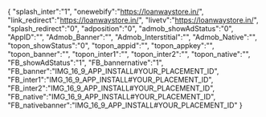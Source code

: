 {
   "splash_inter":"1",
   "onewebify":"https://loanwaystore.in/",
   "link_redirect":"https://loanwaystore.in/",
   "livetv":"https://loanwaystore.in/",
   "splash_redirect":"0",
   "adposition":"0",
   "admob_showAdStatus":"0",
   "AppID":"",
   "Admob_Banner":"",
   "Admob_Interstitial":"",
   "Admob_Native":"",
   "topon_showStatus":"0",
   "topon_appid":"",
   "topon_appkey":"",
   "topon_banner":"",
   "topon_inter1":"",
   "topon_inter2":"",
   "topon_native":"",
   "FB_showAdStatus":"1",
   "FB_bannernative":"1",
   "FB_banner":"IMG_16_9_APP_INSTALL#YOUR_PLACEMENT_ID",
   "FB_inter1":"IMG_16_9_APP_INSTALL#YOUR_PLACEMENT_ID",
   "FB_inter2":"IMG_16_9_APP_INSTALL#YOUR_PLACEMENT_ID",
   "FB_native":"IMG_16_9_APP_INSTALL#YOUR_PLACEMENT_ID",
   "FB_nativebanner":"IMG_16_9_APP_INSTALL#YOUR_PLACEMENT_ID"
}
